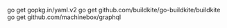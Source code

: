 go get gopkg.in/yaml.v2
go get github.com/buildkite/go-buildkite/buildkite
go get github.com/machinebox/graphql
